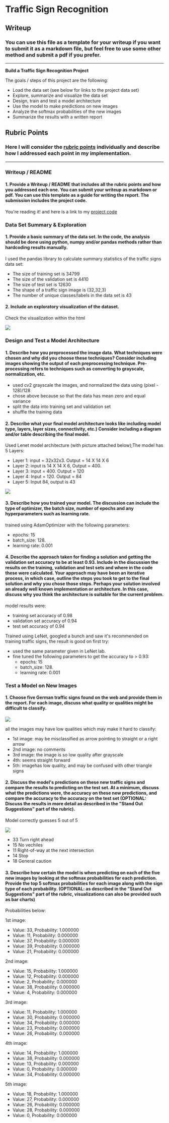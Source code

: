 # **Traffic Sign Recognition** 

## Writeup

### You can use this file as a template for your writeup if you want to submit it as a markdown file, but feel free to use some other method and submit a pdf if you prefer.

---

**Build a Traffic Sign Recognition Project**

The goals / steps of this project are the following:
* Load the data set (see below for links to the project data set)
* Explore, summarize and visualize the data set
* Design, train and test a model architecture
* Use the model to make predictions on new images
* Analyze the softmax probabilities of the new images
* Summarize the results with a written report


[//]: # (Image References)

[image1]: ./examples/visualization.jpg "Visualization"
[image2]: ./examples/grayscale.jpg "Grayscaling"
[image3]: ./examples/random_noise.jpg "Random Noise"
[image4]: ./examples/placeholder.png "Traffic Sign 1"
[image5]: ./examples/placeholder.png "Traffic Sign 2"
[image6]: ./examples/placeholder.png "Traffic Sign 3"
[image7]: ./examples/placeholder.png "Traffic Sign 4"
[image8]: ./examples/placeholder.png "Traffic Sign 5"

## Rubric Points
### Here I will consider the [rubric points](https://review.udacity.com/#!/rubrics/481/view) individually and describe how I addressed each point in my implementation.  

---
### Writeup / README

#### 1. Provide a Writeup / README that includes all the rubric points and how you addressed each one. You can submit your writeup as markdown or pdf. You can use this template as a guide for writing the report. The submission includes the project code.

You're reading it! and here is a link to my [project code](https://github.com/udacity/CarND-Traffic-Sign-Classifier-Project/blob/master/Traffic_Sign_Classifier.ipynb)

### Data Set Summary & Exploration

#### 1. Provide a basic summary of the data set. In the code, the analysis should be done using python, numpy and/or pandas methods rather than hardcoding results manually.

I used the pandas library to calculate summary statistics of the traffic
signs data set:

* The size of training set is 34799
* The size of the validation set is 4410
* The size of test set is 12630
* The shape of a traffic sign image is (32,32,3)
* The number of unique classes/labels in the data set is 43

#### 2. Include an exploratory visualization of the dataset.

Check the visualization within the html

![](sdc.png
)


### Design and Test a Model Architecture

#### 1. Describe how you preprocessed the image data. What techniques were chosen and why did you choose these techniques? Consider including images showing the output of each preprocessing technique. Pre-processing refers to techniques such as converting to grayscale, normalization, etc. 
- used cv2 grayscale the images, and normalized the data using (pixel -  128)/128
- chose above because so that the data has mean zero and equal variance
- split the data into training set and validation set
- shuffle the training data 

#### 2. Describe what your final model architecture looks like including model type, layers, layer sizes, connectivity, etc.) Consider including a diagram and/or table describing the final model.

Used Lenet model architecture (with picture attached below);The model has 5 Layers:

-  Layer 1: input = 32x32x3. Output = 14 X 14 X 6  
-  Layer 2: input is 14 X 14 X 6, Output = 400.
-  Layer 3: input = 400. Output = 120
- Layer 4: Input = 120. Output = 84
- Layer 5: Input 84, output is 43

![](lenet.png)


#### 3. Describe how you trained your model. The discussion can include the type of optimizer, the batch size, number of epochs and any hyperparameters such as learning rate.

trained using AdamOptimizer with the following parameters:

- epochs: 15
- batch_size: 128.
- learning rate: 0.001


#### 4. Describe the approach taken for finding a solution and getting the validation set accuracy to be at least 0.93. Include in the discussion the results on the training, validation and test sets and where in the code these were calculated. Your approach may have been an iterative process, in which case, outline the steps you took to get to the final solution and why you chose those steps. Perhaps your solution involved an already well known implementation or architecture. In this case, discuss why you think the architecture is suitable for the current problem.

model results were:

* training set accuracy of 0.98
* validation set accuracy of 0.94
* test set accuracy of 0.94

Trained using LeNet, googled a bunch and saw it's recommended on training traffic signs,  the result is good on first try:

- used the same parameter given in LeNet lab. 
- fine tuned the following parameters to get the accuracy to > 0.93:
	- epochs: 15
	- batch_size: 128.
	- learning rate: 0.001



### Test a Model on New Images

#### 1. Choose five German traffic signs found on the web and provide them in the report. For each image, discuss what quality or qualities might be difficult to classify.


![](newimg.png)

all the images may have low qualities which may make it hard to classify:

- 1st image: may be misclassified as arrow pointing to straight or a right arrow
- 2nd image: no comments 
- 3rd image: the image is so low quality after grayscale
- 4th: seems straight forward
- 5th: imagehas low quality, and may be confused with other triangle signs




#### 2. Discuss the model's predictions on these new traffic signs and compare the results to predicting on the test set. At a minimum, discuss what the predictions were, the accuracy on these new predictions, and compare the accuracy to the accuracy on the test set (OPTIONAL: Discuss the results in more detail as described in the "Stand Out Suggestions" part of the rubric).

Model correctly guesses 5 out of 5

![](new-image-predictions.png)

- 33 Turn right ahead
- 15 No vechiles
- 11 Right-of-way at the next intersection
- 14 Stop
- 18 General caution


#### 3. Describe how certain the model is when predicting on each of the five new images by looking at the softmax probabilities for each prediction. Provide the top 5 softmax probabilities for each image along with the sign type of each probability. (OPTIONAL: as described in the "Stand Out Suggestions" part of the rubric, visualizations can also be provided such as bar charts)

Probabilities below:

1st image:

- Value: 33, Probability: 1.000000
- Value: 11, Probability: 0.000000
- Value: 37, Probability: 0.000000
- Value: 39, Probability: 0.000000
- Value: 21, Probability: 0.000000

2nd image:

- Value: 15, Probability: 1.000000
- Value: 12, Probability: 0.000000
- Value: 2, Probability: 0.000000
- Value: 38, Probability: 0.000000
- Value: 4, Probability: 0.000000

3rd image:

- Value: 11, Probability: 1.000000
- Value: 30, Probability: 0.000000
- Value: 34, Probability: 0.000000
- Value: 23, Probability: 0.000000
- Value: 26, Probability: 0.000000

4th image:

- Value: 14, Probability: 1.000000
- Value: 38, Probability: 0.000000
- Value: 13, Probability: 0.000000
- Value: 0, Probability: 0.000000
- Value: 34, Probability: 0.000000

5th image:

- Value: 18, Probability: 1.000000
- Value: 27, Probability: 0.000000
- Value: 26, Probability: 0.000000
- Value: 28, Probability: 0.000000
- Value: 0, Probability: 0.000000


